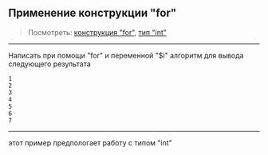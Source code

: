 ## Применение конструкции "for"
> Посмотреть:
[конструкция "for"](http://php.net/manual/ro/control-structures.for.php),
[тип "int"](http://php.net/manual/ro/language.types.integer.php)
---
Написать при помощи "for" и переменной "$i" алгоритм для вывода следующего результата
```
1
2
3
4
5
6
7
```
---
этот пример предпологает работу с типом "int"
